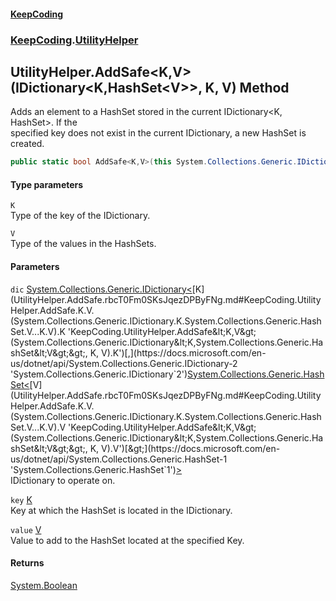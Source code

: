 #### [KeepCoding](index.md 'index')
### [KeepCoding](KeepCoding.md 'KeepCoding').[UtilityHelper](UtilityHelper.md 'KeepCoding.UtilityHelper')
## UtilityHelper.AddSafe&lt;K,V&gt;(IDictionary&lt;K,HashSet&lt;V&gt;&gt;, K, V) Method
Adds an element to a HashSet<V> stored in the current IDictionary<K, HashSet<V>>. If the  
specified key does not exist in the current IDictionary, a new HashSet is created.
```csharp
public static bool AddSafe<K,V>(this System.Collections.Generic.IDictionary<K,System.Collections.Generic.HashSet<V>> dic, K key, V value);
```
#### Type parameters
<a name='KeepCoding.UtilityHelper.AddSafe.K.V.(System.Collections.Generic.IDictionary.K.System.Collections.Generic.HashSet.V...K.V).K'></a>
`K`  
Type of the key of the IDictionary.
  
<a name='KeepCoding.UtilityHelper.AddSafe.K.V.(System.Collections.Generic.IDictionary.K.System.Collections.Generic.HashSet.V...K.V).V'></a>
`V`  
Type of the values in the HashSets.
  
#### Parameters
<a name='KeepCoding.UtilityHelper.AddSafe.K.V.(System.Collections.Generic.IDictionary.K.System.Collections.Generic.HashSet.V...K.V).dic'></a>
`dic` [System.Collections.Generic.IDictionary&lt;](https://docs.microsoft.com/en-us/dotnet/api/System.Collections.Generic.IDictionary-2 'System.Collections.Generic.IDictionary`2')[K](UtilityHelper.AddSafe.rbcT0Fm0SKsJqezDPByFNg.md#KeepCoding.UtilityHelper.AddSafe.K.V.(System.Collections.Generic.IDictionary.K.System.Collections.Generic.HashSet.V...K.V).K 'KeepCoding.UtilityHelper.AddSafe&lt;K,V&gt;(System.Collections.Generic.IDictionary&lt;K,System.Collections.Generic.HashSet&lt;V&gt;&gt;, K, V).K')[,](https://docs.microsoft.com/en-us/dotnet/api/System.Collections.Generic.IDictionary-2 'System.Collections.Generic.IDictionary`2')[System.Collections.Generic.HashSet&lt;](https://docs.microsoft.com/en-us/dotnet/api/System.Collections.Generic.HashSet-1 'System.Collections.Generic.HashSet`1')[V](UtilityHelper.AddSafe.rbcT0Fm0SKsJqezDPByFNg.md#KeepCoding.UtilityHelper.AddSafe.K.V.(System.Collections.Generic.IDictionary.K.System.Collections.Generic.HashSet.V...K.V).V 'KeepCoding.UtilityHelper.AddSafe&lt;K,V&gt;(System.Collections.Generic.IDictionary&lt;K,System.Collections.Generic.HashSet&lt;V&gt;&gt;, K, V).V')[&gt;](https://docs.microsoft.com/en-us/dotnet/api/System.Collections.Generic.HashSet-1 'System.Collections.Generic.HashSet`1')[&gt;](https://docs.microsoft.com/en-us/dotnet/api/System.Collections.Generic.IDictionary-2 'System.Collections.Generic.IDictionary`2')  
IDictionary to operate on.
  
<a name='KeepCoding.UtilityHelper.AddSafe.K.V.(System.Collections.Generic.IDictionary.K.System.Collections.Generic.HashSet.V...K.V).key'></a>
`key` [K](UtilityHelper.AddSafe.rbcT0Fm0SKsJqezDPByFNg.md#KeepCoding.UtilityHelper.AddSafe.K.V.(System.Collections.Generic.IDictionary.K.System.Collections.Generic.HashSet.V...K.V).K 'KeepCoding.UtilityHelper.AddSafe&lt;K,V&gt;(System.Collections.Generic.IDictionary&lt;K,System.Collections.Generic.HashSet&lt;V&gt;&gt;, K, V).K')  
Key at which the HashSet is located in the IDictionary.
  
<a name='KeepCoding.UtilityHelper.AddSafe.K.V.(System.Collections.Generic.IDictionary.K.System.Collections.Generic.HashSet.V...K.V).value'></a>
`value` [V](UtilityHelper.AddSafe.rbcT0Fm0SKsJqezDPByFNg.md#KeepCoding.UtilityHelper.AddSafe.K.V.(System.Collections.Generic.IDictionary.K.System.Collections.Generic.HashSet.V...K.V).V 'KeepCoding.UtilityHelper.AddSafe&lt;K,V&gt;(System.Collections.Generic.IDictionary&lt;K,System.Collections.Generic.HashSet&lt;V&gt;&gt;, K, V).V')  
Value to add to the HashSet located at the specified Key.
  
#### Returns
[System.Boolean](https://docs.microsoft.com/en-us/dotnet/api/System.Boolean 'System.Boolean')  
